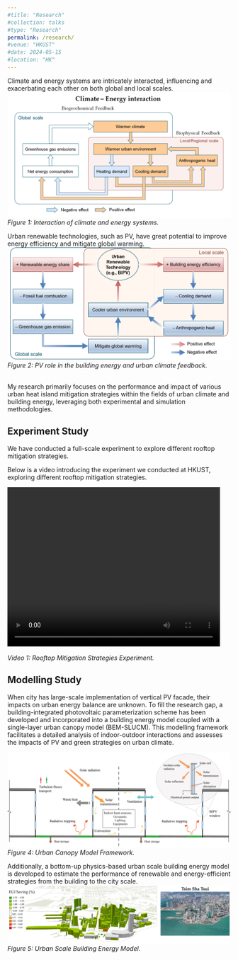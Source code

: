 ```yaml
---
#title: "Research"
#collection: talks
#type: "Research"
permalink: /research/
#venue: "HKUST"
#date: 2024-05-15
#location: "HK"
---
```


Climate and energy systems are intricately interacted, influencing and exacerbating each other on both global and local scales.
![Climate-Energy Interaction Diagram](/images/C_E.png)
*Figure 1: Interaction of climate and energy systems.*

Urban renewable technologies, such as PV, have great potential to improve energy efficiency and mitigate global warming.
![PV](/images/PV.png)
*Figure 2: PV role in the building energy and urban climate feedback.*

<br>
My research primarily focuses on the performance and impact of various urban heat island mitigation strategies within the fields of urban climate and building energy, leveraging both experimental and simulation methodologies. 
<br>

<!DOCTYPE html>
<html lang="en">
<head>
    <meta charset="UTF-8">
    <meta name="viewport" content="width=device-width, initial-scale=1.0">
</head>
<body>
    <h2>Experiment Study</h2>
    <p>We have conducted a full-scale experiment to explore different rooftop mitigation strategies.</p>
    <p>Below is a video introducing the experiment we conducted at HKUST, exploring different rooftop mitigation strategies.</p>
    <video width="480" height="360" controls>
        <source src="http://chenlt326.github.io/files/Nov19_480p.mp4" type="video/mp4">
        Your browser does not support the video tag.
    </video>
    <p><em>Video 1: Rooftop Mitigation Strategies Experiment.</em></p>
</body>
</html>

<h2>Modelling Study</h2>
When city has large-scale implementation of vertical PV facade, their impacts on urban energy balance are unknown. To fill the research gap, a building-integrated photovoltaic parameterization scheme has been developed and incorporated into a building energy model coupled with a single-layer urban canopy model (BEM-SLUCM). This modelling framework facilitates a detailed analysis of indoor-outdoor interactions and assesses the impacts of PV and green strategies on urban climate.

![UCM Diagram](/images/UCM.png)
*Figure 4: Urban Canopy Model Framework.*


Additionally, a bottom-up physics-based urban scale building energy model is developed to estimate the performance of renewable and energy-efficient strategies from the building to the city scale.
![Urban Building Energy Model](/images/UBEM.png)
*Figure 5: Urban Scale Building Energy Model.*

